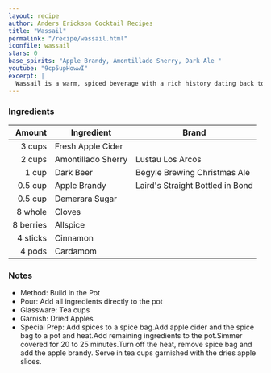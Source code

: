 ```yaml
---
layout: recipe
author: Anders Erickson Cocktail Recipes
title: "Wassail"
permalink: "/recipe/wassail.html"
iconfile: wassail
stars: 0
base_spirits: "Apple Brandy, Amontillado Sherry, Dark Ale "
youtube: "9cp5upHowwI"
excerpt: |
  Wassail is a warm, spiced beverage with a rich history dating back to ancient England. It's traditionally made with mulled cider, ale, or wine, sweetened with honey or sugar, and flavored with warming spices like cinnamon, cloves, and nutmeg. It is often spiked with brandy and/or sherry.
---
```


### Ingredients

|    Amount | Ingredient         | Brand                            |
| --------: | ------------------ | -------------------------------- |
|    3 cups | Fresh Apple Cider  |
|    2 cups | Amontillado Sherry | Lustau Los Arcos                 |
|     1 cup | Dark Beer          | Begyle Brewing Christmas Ale     |
|   0.5 cup | Apple Brandy       | Laird's Straight Bottled in Bond |
|   0.5 cup | Demerara Sugar     |
|   8 whole | Cloves             |
| 8 berries | Allspice           |
|  4 sticks | Cinnamon           |
|    4 pods | Cardamom           |

### Notes

- Method: Build in the Pot
- Pour: Add all ingredients directly to the pot
- Glassware: Tea cups
- Garnish: Dried Apples
- Special Prep: Add spices to a spice bag.Add apple cider and the spice bag to a pot and heat.Add remaining ingredients to the pot.Simmer covered for 20 to 25 minutes.Turn off the heat, remove spice bag and add the apple brandy. Serve in tea cups garnished with the dries apple slices.
